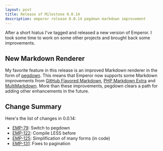 ```yaml
---
layout: post
title: Release of Milestone 0.0.14
description: emperor release 0.0.14 pegdown markdown improvement
---
```


After a short hiatus I've tagged and released a new version of Emperor.  I took
some time to work on some other projects and brought back some improvements.

## New Markdown Renderer

My favorite feature in this release is an improved Markdown renderer in the form
of [pegdown](https://github.com/sirthias/pegdown). This means that Emperor now
supports some Markdown improvements from
[GitHub Flavored Markdown](http://github.github.com/github-flavored-markdown/),
[PHP Markdown Extra](http://michelf.ca/projects/php-markdown/extra/) and
[MultiMarkdown](http://fletcherpenney.net/multimarkdown/). More than these
improvements, pegdown clears a path for adding other enhancements in the future.

## Change Summary

Here's the list of changes in 0.0.14:

* [EMP-79](http://issues.emperorapp.com/ticket/EMP-79): Switch to pegdown
* [EMP-122](http://issues.emperorapp.com/ticket/EMP-122): Compile LESS before
* [EMP-125](http://issues.emperorapp.com/ticket/EMP-125): Simplification of many forms (in code)
* [EMP-131](http://issues.emperorapp.com/ticket/EMP-131): Fixes to pagination
